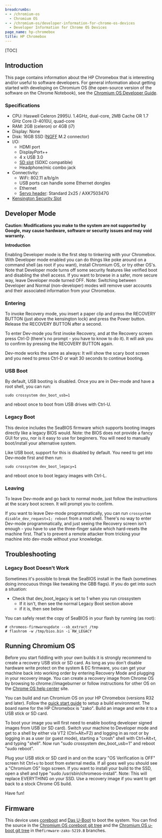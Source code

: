 ```yaml
---
breadcrumbs:
- - /chromium-os
  - Chromium OS
- - /chromium-os/developer-information-for-chrome-os-devices
  - Developer Information for Chrome OS Devices
page_name: hp-chromebox
title: HP Chromebox
---
```


[TOC]

## Introduction

This page contains information about the HP Chromebox that is interesting and/or
useful to software developers. For general information about getting started
with developing on Chromium OS (the open-source version of the software on the
Chrome Notebook), see the [Chromium OS Developer
Guide](/chromium-os/developer-guide).

### Specifications

*   CPU: Haswell Celeron 2995U. 1.4GHz, dual-core, 2MB Cache OR 1.7 GHz
            Core i3-4010U, quad-core
*   RAM: 2GB (celeron) or 4GB (i7)
*   Display: None
*   Disk: 16GB SSD
            ([NGFF](http://en.wikipedia.org/wiki/Next_Generation_Form_Factor)
            M.2 connector)
*   I/O:
    *   HDMI port
    *   DisplayPort++
    *   4 x USB 3.0
    *   [SD slot](http://en.wikipedia.org/wiki/Secure_Digital) (SDXC
                compatible)
    *   Headphone/mic combo jack
*   Connectivity:
    *   WiFi: 802.11 a/b/g/n
    *   USB ports can handle some Ethernet dongles
    *   Ethernet
    *   [Servo header](/chromium-os/servo): Standard 2x25 / AXK750347G
*   [Kensington Security
            Slot](http://en.wikipedia.org/wiki/Kensington_Security_Slot)

## Developer Mode

**Caution: Modifications you make to the system are not supported by Google, may
cause hardware, software or security issues and may void warranty.**

**Introduction**

Enabling Developer mode is the first step to tinkering with your Chromebox. With
Developer mode enabled you can do things like poke around on a command shell (as
root if you want), install Chromium OS, or try other OS's. Note that Developer
mode turns off some security features like verified boot and disabling the shell
access. If you want to browse in a safer, more secure way, leave Developer mode
turned OFF. Note: Switching between Developer and Normal (non-developer) modes
will remove user accounts and their associated information from your Chromebox.

### Entering

To invoke Recovery mode, you insert a paper clip and press the RECOVERY BUTTON
(just above the kensington lock) and press the Power button. Release the
RECOVERY BUTTON after a second.

To enter Dev-mode you first invoke Recovery, and at the Recovery screen press
Ctrl-D (there's no prompt - you have to know to do it). It will ask you to
confirm by pressing the RECOVERY BUTTON again.

Dev-mode works the same as always: It will show the scary boot screen and you
need to press Ctrl-D or wait 30 seconds to continue booting.

### USB Boot

By default, USB booting is disabled. Once you are in Dev-mode and have a root
shell, you can run:

```none
sudo crossystem dev_boot_usb=1
```

and reboot once to boot from USB drives with Ctrl-U.

### Legacy Boot

This device includes the SeaBIOS firmware which supports booting images directly
like a legacy BIOS would. Note: the BIOS does not provide a fancy GUI for you,
nor is it easy to use for beginners. You will need to manually boot/install your
alternative system.

Like USB boot, support for this is disabled by default. You need to get into
Dev-mode first and then run:

```none
sudo crossystem dev_boot_legacy=1
```

and reboot once to boot legacy images with Ctrl-L.

### Leaving

To leave Dev-mode and go back to normal mode, just follow the instructions at
the scary boot screen. It will prompt you to confirm.

If you want to leave Dev-mode programmatically, you can run `crossystem
disable_dev_request=1; reboot` from a root shell. There's no way to enter
Dev-mode programmatically, and just seeing the Recovery screen isn't enough -
you have to use the three-finger salute which hard-resets the machine first.
That's to prevent a remote attacker from tricking your machine into dev-mode
without your knowledge.

## Troubleshooting

### Legacy Boot Doesn't Work

Sometimes it's possible to break the SeaBIOS install in the flash (sometimes
doing innocuous things like tweaking the GBB flags). If you do get into such a
situation:

*   Check that dev_boot_legacy is set to 1 when you run crossystem
    *   If it isn't, then see the normal Legacy Boot section above
    *   if it is, then see below

You can safely reset the copy of SeaBIOS in your flash by running (as root):

```none
# chromeos-firmwareupdate --sb_extract /tmp
# flashrom -w /tmp/bios.bin -i RW_LEGACY
```

## Running Chromium OS

Before you start fiddling with your own builds it is strongly recommend to
create a recovery USB stick or SD card. As long as you don't disable hardware
write protect on the system & EC firmware, you can get your machine back into
working order by entering Recovery Mode and plugging in your recovery image. You
can create a recovery image from Chrome OS by browsing to chrome://imageburner
or follow instructions for other OS on the [Chrome OS help
center](https://support.google.com/chromebook/answer/1080595?hl=en) site.

You can build and run Chromium OS on your HP Chromebox (versions R32 and later).
Follow the [quick start guide](/chromium-os/quick-start-guide) to setup a build
environment. The board name for the HP Chromebox is "zako". Build an image and
write it to a USB stick or SD card.

To boot your image you will first need to enable booting developer signed images
from USB (or SD card). Switch your machine to Developer mode and get to a shell
by either via VT2 (Ctrl+Alt+F2) and logging in as root or by logging in as a
user (or guest mode), starting a "crosh" shell with Ctrl+Alt+t, and typing
"shell". Now run "sudo crossystem dev_boot_usb=1" and reboot "sudo reboot".

Plug your USB stick or SD card in and on the scary "OS Verification is OFF"
screen hit Ctrl+u to boot from external media. If all goes well you should see a
"Chromium OS" logo screen. If you want to install your build to the SSD, open a
shell and type "sudo /usr/sbin/chromeos-install". Note: This will replace
EVERYTHING on your SSD. Use a recovery image if you want to get back to a stock
Chrome OS build.

Have fun!

## Firmware

This device uses [coreboot](http://www.coreboot.org/) and [Das
U-Boot](http://www.denx.de/wiki/U-Boot) to boot the system. You can find the
source in the [Chromium OS coreboot git
tree](https://chromium.googlesource.com/chromiumos/third_party/coreboot/+/firmware-panther-4920.24.B)
and the [Chromium OS u-boot git
tree](https://chromium.googlesource.com/chromiumos/third_party/u-boot/+/firmware-panther-4920.24.B)
in the`firmware-zako-5219.B` branches.
